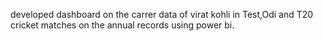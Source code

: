 developed dashboard on the carrer data of virat kohli in Test,Odi and T20 cricket matches on the annual records using power bi.

